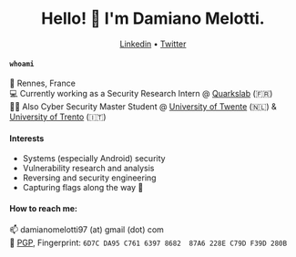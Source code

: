 <h1 align=center> Hello! 👋 I'm Damiano Melotti. </h1>

<p align="center">
	<a href="https://linkedin.com/in/dmelotti/">Linkedin</a> •
  <a href="https://twitter.com/DamianoMelotti">Twitter</a>
</p>

#### `whoami`
📍 Rennes, France <br>
💻 Currently working as a Security Research Intern @ [Quarkslab](https://quarkslab.com/) (:fr:) <br>
👨‍🎓 Also Cyber Security Master Student @ [University of Twente](https://www.utwente.nl/en/) (:netherlands:) & [University of Trento](https://www.unitn.it/en) (:it:) <br>

#### Interests
- Systems (especially Android) security
- Vulnerability research and analysis
- Reversing and security engineering
- Capturing flags along the way 🚩

#### How to reach me:
📫 damianomelotti97 (at) gmail (dot) com <br>
🔑 [PGP](https://github.com/dmell/dmell/files/6680415/dmell_pub.txt), Fingerprint: `6D7C DA95 C761 6397 8682  87A6 228E C79D F39D 280B`

<!--
**dmell/dmell** is a ✨ _special_ ✨ repository because its `README.md` (this file) appears on your GitHub profile.

Here are some ideas to get you started:

- 🔭 I’m currently working on ...
- 🌱 I’m currently learning ...
- 👯 I’m looking to collaborate on ...
- 🤔 I’m looking for help with ...
- 💬 Ask me about ...
- 📫 How to reach me: ...
- 😄 Pronouns: ...
- ⚡ Fun fact: ...
-->
